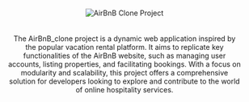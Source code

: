 <!DOCTYPE html>
<html lang="en">
<head>
<meta charset="UTF-8">
<meta name="viewport" content="width=device-width, initial-scale=1.0">
<title>AirBnB Clone</title>
<style>
  /* CSS styles for the image and description */
  #project-description {
    max-width: 600px;
    margin: 0 auto;
    padding: 20px;
    text-align: center;
  }
  #project-description img {
    max-width: 100%;
    height: auto;
    margin-bottom: 20px;
  }
</style>
</head>
<body>
  <!-- Image -->
  <div id="project-description">
    <img src="https://encrypted-tbn0.gstatic.com/images?q=tbn:ANd9GcTpyf27W_jctkf6nIdx6P3cvpMGtmNOc89JPA&usqp=CAU" alt="AirBnB Clone Project">
    <!-- Description -->
    <p>
      The AirBnB_clone project is a dynamic web application inspired by the popular vacation rental platform. It aims to replicate key functionalities of the AirBnB website, such as managing user accounts, listing properties, and facilitating bookings. With a focus on modularity and scalability, this project offers a comprehensive solution for developers looking to explore and contribute to the world of online hospitality services.
    </p>
  </div>
</body>
</html>
